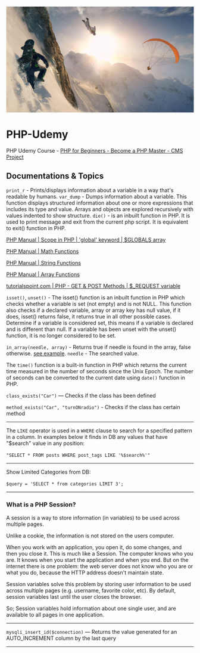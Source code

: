 ![cecdcdcd](https://github.com/pavelFaraday/PHP-Udemy/blob/master/690815.jpg)

# PHP-Udemy

PHP Udemy Course - [PHP for Beginners - Become a PHP Master - CMS Project](https://www.udemy.com/course/php-for-complete-beginners-includes-msql-object-oriented/)

## Documentations & Topics

`print_r` - Prints/displays information about a variable in a way that's readable by humans.
`var_dump` - Dumps information about a variable. This function displays structured information about one or more expressions that includes its type and value. Arrays and objects are explored recursively with values indented to show structure.
`die()` - is an inbuilt function in PHP. It is used to print message and exit from the current php script. It is equivalent to exit() function in PHP.

[PHP Manual | Scope in PHP | 'global' keyword | $GLOBALS array](https://www.php.net/manual/en/language.variables.scope.php)

[PHP Manual | Math Functions](https://www.php.net/manual/en/ref.math.php)

[PHP Manual | String Functions](https://www.php.net/manual/en/ref.strings.php)

[PHP Manual | Array Functions](https://www.php.net/manual/en/ref.array.php)

[tutorialspoint.com | PHP - GET & POST Methods | $\_REQUEST variable](https://www.tutorialspoint.com/php/php_get_post.htm)

`isset()`, `unset()` - The isset() function is an inbuilt function in PHP which checks whether a variable is set (not empty) and is not NULL. This function also checks if a declared variable, array or array key has null value, if it does, isset() returns false, it returns true in all other possible cases. Determine if a variable is considered set, this means if a variable is declared and is different than null. If a variable has been unset with the unset() function, it is no longer considered to be set.

`in_array(needle, array)` - Returns true if needle is found in the array, false otherwise. [see example](https://www.php.net/manual/en/function.in-array.php).
`needle` - The searched value.

The `time()` function is a built-in function in PHP which returns the current time measured in the number of seconds since the Unix Epoch. The number of seconds can be converted to the current date using `date()` function in PHP.

`class_exists("Car")` — Checks if the class has been defined

`method_exists("Car", "turnONradio")` - Checks if the class has certain method

---

The `LIKE` operator is used in a `WHERE` clause to search for a specified pattern in a column.
In examples below it finds in DB any values that have "$search" value in any position:

`"SELECT * FROM posts WHERE post_tags LIKE '%$search%'"`

---

Show Limited Categories from DB:

`$query = 'SELECT * from categories LIMIT 3';`

---

### What is a PHP Session?

A session is a way to store information (in variables) to be used across multiple pages.

Unlike a cookie, the information is not stored on the users computer.

When you work with an application, you open it, do some changes, and then you close it. This is much like a Session. The computer knows who you are. It knows when you start the application and when you end. But on the internet there is one problem: the web server does not know who you are or what you do, because the HTTP address doesn't maintain state.

Session variables solve this problem by storing user information to be used across multiple pages (e.g. username, favorite color, etc). By default, session variables last until the user closes the browser.

So; Session variables hold information about one single user, and are available to all pages in one application.

---

`mysqli_insert_id($connection)` — Returns the value generated for an AUTO_INCREMENT column by the last query

---
